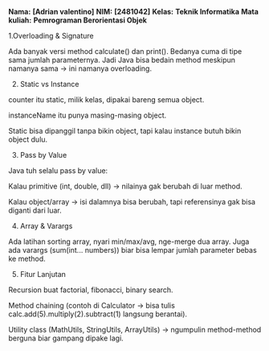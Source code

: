 **Nama:** **[Adrian valentino]**
**NIM:** **[2481042]**
**Kelas:** **Teknik Informatika**
**Mata kuliah:** **Pemrograman Berorientasi Objek**


1.Overloading & Signature

Ada banyak versi method calculate() dan print(). Bedanya cuma di tipe sama jumlah parameternya. Jadi Java bisa bedain method meskipun namanya sama → ini namanya overloading.

2. Static vs Instance

counter itu static, milik kelas, dipakai bareng semua object.

instanceName itu punya masing-masing object.

Static bisa dipanggil tanpa bikin object, tapi kalau instance butuh bikin object dulu.

3. Pass by Value

Java tuh selalu pass by value:

Kalau primitive (int, double, dll) → nilainya gak berubah di luar method.

Kalau object/array → isi dalamnya bisa berubah, tapi referensinya gak bisa diganti dari luar.

4. Array & Varargs

Ada latihan sorting array, nyari min/max/avg, nge-merge dua array.
Juga ada varargs (sum(int... numbers)) biar bisa lempar jumlah parameter bebas ke method.

5. Fitur Lanjutan

Recursion buat factorial, fibonacci, binary search.

Method chaining (contoh di Calculator → bisa tulis calc.add(5).multiply(2).subtract(1) langsung berantai).

Utility class (MathUtils, StringUtils, ArrayUtils) → ngumpulin method-method berguna biar gampang dipake lagi.